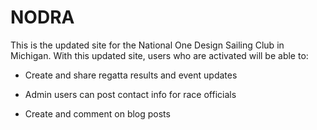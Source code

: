 # NODRA

This is the updated site for the National One Design Sailing Club in Michigan.
With this updated site, users who are activated will be able to:

* Create and share regatta results and event updates

* Admin users can post contact info for race officials

* Create and comment on blog posts

